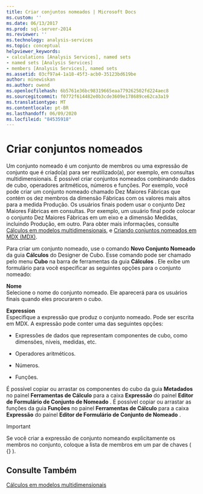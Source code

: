 ```yaml
---
title: Criar conjuntos nomeados | Microsoft Docs
ms.custom: ''
ms.date: 06/13/2017
ms.prod: sql-server-2014
ms.reviewer: ''
ms.technology: analysis-services
ms.topic: conceptual
helpviewer_keywords:
- calculations [Analysis Services], named sets
- named sets [Analysis Services]
- members [Analysis Services], named sets
ms.assetid: 03cf97a4-1a18-45f3-acb0-35123bd619be
author: minewiskan
ms.author: owend
ms.openlocfilehash: 6b5761e36bc98319665eaa779262502fd224aec8
ms.sourcegitcommit: f0772f614482e0b3cde3609e178689ce62ca3a19
ms.translationtype: MT
ms.contentlocale: pt-BR
ms.lasthandoff: 06/09/2020
ms.locfileid: "84535918"
---
```

# <a name="create-named-sets"></a>Criar conjuntos nomeados
  Um conjunto nomeado é um conjunto de membros ou uma expressão de conjunto que é criado(a) para ser reutilizado(a), por exemplo, em consultas multidimensionais. É possível criar conjuntos nomeados combinando dados de cubo, operadores aritméticos, números e funções. Por exemplo, você pode criar um conjunto nomeado chamado Dez Maiores Fábricas que contém os dez membros da dimensão Fábricas com os valores mais altos para a medida Produção. Os usuários finais podem usar o conjunto Dez Maiores Fábricas em consultas. Por exemplo, um usuário final pode colocar o conjunto Dez Maiores Fábricas em um eixo e a dimensão Medidas, incluindo Produção, em outro. Para obter mais informações, consulte [Cálculos em modelos multidimensionais](calculations-in-multidimensional-models.md), e [Criando conjuntos nomeados em MDX &#40;MDX&#41;](mdx/mdx-named-sets-building-named-sets.md).  
  
 Para criar um conjunto nomeado, use o comando **Novo Conjunto Nomeado** da guia **Cálculos** do Designer de Cubo. Esse comando pode ser chamado pelo menu **Cubo** na barra de ferramentas da guia **Cálculos** . Ele exibe um formulário para você especificar as seguintes opções para o conjunto nomeado:  
  
 **Nome**  
 Selecione o nome do conjunto nomeado. Ele aparecerá para os usuários finais quando eles procurarem o cubo.  
  
 **Expression**  
 Especifique a expressão que produz o conjunto nomeado. Pode ser escrita em MDX. A expressão pode conter uma das seguintes opções:  
  
-   Expressões de dados que representam componentes de cubo, como dimensões, níveis, medidas, etc.  
  
-   Operadores aritméticos.  
  
-   Números.  
  
-   Funções.  
  
 É possível copiar ou arrastar os componentes do cubo da guia **Metadados** no painel **Ferramentas de Cálculo** para a caixa **Expressão** do painel **Editor de Formulário de Conjunto de Nomeado** . É possível copiar ou arrastar as funções da guia **Funções** no painel **Ferramentas de Cálculo** para a caixa **Expressão** do painel **Editor de Formulário de Conjunto de Nomeado** .  
  
> [!IMPORTANT]  
>  Se você criar a expressão de conjunto nomeando explicitamente os membros no conjunto, coloque a lista de membros em um par de chaves ( {} ).  
  
## <a name="see-also"></a>Consulte Também  
 [Cálculos em modelos multidimensionais](calculations-in-multidimensional-models.md)  
  
  
